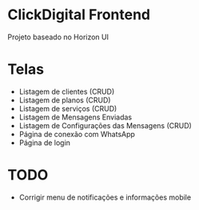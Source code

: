 # ClickDigital Frontend

Projeto baseado no Horizon UI

# Telas

- Listagem de clientes (CRUD)
- Listagem de planos (CRUD)
- Listagem de serviços (CRUD)
- Listagem de Mensagens Enviadas
- Listagem de Configurações das Mensagens (CRUD)
- Página de conexão com WhatsApp
- Página de login

# TODO

- Corrigir menu de notificações e informações mobile
